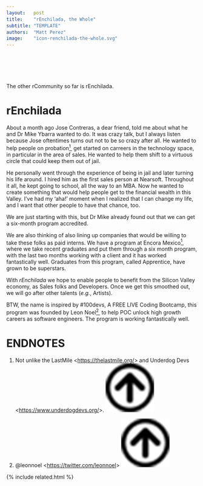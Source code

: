 ```yaml
---
layout:   post
title:    "rEnchilada, the Whole"
subtitle: "TEMPLATE"
authors:  "Matt Perez"
image:    "icon-renchilada-the-whole.svg"
---
```


<div style="display:none; ">
 <p>I think we know what the rHatchery is: We want to help <span class="_paradigm">FIAT</span> businesses transform into healthy companies. And we are developing tools like rCommunities and rEnchilada.</p>
</div>

<h1>&nbsp;</h1>
 <p>The other rCommunity so far is rEnchilada.</p>

<h1>rEnchilada</h1>
 <p>About a month ago Jose Contreras, a dear friend, told me about what he and Dr Mike Ybarra wanted to do. It was crazy talk, but I always listen because Jose oftentimes turns out not to be so crazy after all. He wanted to help people on probation<a href="#en01" target="_blank"><sup id="bm01">1&nbsp;</sup></a> get started on carreers in the technology space, in particular in the area of sales. He wanted to help them shift to a virtuous circle that could keep them out of jail.</p>
 <p>He personally went through the experience of being in jail and later turning his life around. I hired him as the first sales person at Nearsoft. Throughout it all, he kept going to school, all the way to an MBA. Now he wanted to create something that would help people get to the financial wealth in this Valley. <span class="_quotespan">I&rsquo;ve had my &lsquo;aha!&rsquo; moment when I realized that I can change my life, and I want that other people to have that chance, too.</span></p>
 <p>We are just starting with this, but Dr Mike already found out that we can get a six-month program accredited.</p>
 <p>We are also thinking of also lining up companies that would be willing to take these folks as paid interns. We have a program at Encora Mexico<a href="#en01"><sup id="bm01">1&nbsp;</sup></a> where we take recent graduates and put them through a six month program, with the last two months working with a client and it has worked fantastically well. Graduates from this program, called Apprentice, have grown to be superstars.</p>
 <p>With <em>rEnchilada</em> we hope to enable people to benefit from the Silicon Valley economy, as Sales folks and Developers. Once we get this smoothed out, we will go after other talents (<em>e.g.</em>, Artists).</p>
 <p>BTW, the name is inspired by #100devs, <span class="_quotespan">A FREE LIVE Coding Bootcamp</span>, this program was founded by Leon Noel<a href="#en02"><sup id="bm02">2&nbsp;</sup></a> to <span class="_quotespan">help POC unlock high growth careers as software engineers.</span> The program is working fantastically well.</p>

<h1 class="_section">ENDNOTES</h1>
 <ol>
  <li id="en01">
   <p class="_list-item">
    Not unlike the LastMile <<a href="https://thelastmile.org/" target="_blank">https://thelastmile.org/</a>> and Underdog Devs <<a href="https://www.underdogdevs.org/" target="_blank">https://www.underdogdevs.org/</a>>.
    <a class="_uparrow" href="#bm01"><img src="/assets/img/arrow-up-icon.png"></a>
   </p>
  </li>
  <li id="en02">
   <p class="_list-item">
    @leonnoel
    <<a href="https://twitter.com/leonnoel">https://twitter.com/leonnoel</a>>
    <a class="_uparrow" href="#bm02"><img src="/assets/img/arrow-up-icon.png"></a>
   </p>
  </li>
 </ol>

{% include related.html %}
